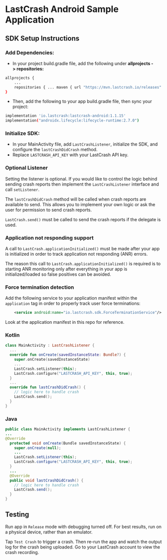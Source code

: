 # LastCrash Android Sample Application

## SDK Setup Instructions

### Add Dependencies:

- In your project build.gradle file, add the following under **allprojects -> repositories:**

```bash
allprojects {
	...
	repositories { ... maven { url "https://mvn.lastcrash.io/releases" } }
}
```

- Then, add the following to your app build.gradle file, then sync your project:

```bash
implementation 'io.lastcrash:lastcrash-android:1.1.15'
implementation("androidx.lifecycle:lifecycle-runtime:2.7.0")
```

### Initialize SDK:

- In your MainActivity file, add `LastCrashListener`, initialize the SDK, and configure the `lastCrashDidCrash` method.
- Replace `LASTCRASH_API_KEY` with your LastCrash API key.

### Optional Listener

Setting the listener is optional.  If you would like to control the logic behind sending crash reports then implement the `LastCrashListener` interface and call `setListener`.

The `lastCrashDidCrash` method will be called when crash reports are available to send.  This allows you to implement your own logic or ask the user for permission to send crash reports.

`LastCrash.send()` must be called to send the crash reports if the delegate is used.

### Application not responding support

A call to `LastCrash.applicationInitialized()` must be made after your app is initialized in order to track application not responding (ANR) errors.

The reason this call to `LastCrash.applicationInitialized()` is required is to starting ANR monitoring only after everything in your app is initialized/loaded so false positives can be avoided.

### Force termination detection

Add the following service to your application manifest within the `application` tag in order to properly track user force terminations:

```xml
    <service android:name="io.lastcrash.sdk.ForceTerminationService"/>
```

Look at the application manifest in this repo for reference.

### Kotlin

```kotlin
class MainActivity : LastCrashListener {
  ...
  override fun onCreate(savedInstanceState: Bundle?) {
    super.onCreate(savedInstanceState)
    ...
    LastCrash.setListener(this);
    LastCrash.configure("LASTCRASH_API_KEY", this, true);
  }
  ...
  override fun lastCrashDidCrash() {
    // logic here to handle crash
    LastCrash.send();
  }
}
```

### Java

```java
public class MainActivity implements LastCrashListener {
...
@Override
  protected void onCreate(Bundle savedInstanceState) {
    super.onCreate(null);
    ...
    LastCrash.setListener(this);
    LastCrash.configure("LASTCRASH_API_KEY", this, true);
  }
  ...
  @Override
  public void lastCrashDidCrash() {
    // logic here to handle crash
    LastCrash.send();
  }
}
```

## Testing

Run app in `Release` mode with debugging turned off. For best results, run on a physical device, rather than an emulator.

Tap `Test Crash` to trigger a crash.  Then re-run the app and watch the output log for the crash being uploaded.  Go to your LastCrash account to view the crash recording.